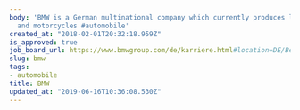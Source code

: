 ```yaml
---
body: 'BMW is a German multinational company which currently produces luxury automobiles
  and motorcycles #automobile'
created_at: "2018-02-01T20:32:18.959Z"
is_approved: true
job_board_url: https://www.bmwgroup.com/de/karriere.html#location=DE/Berlin
slug: bmw
tags:
- automobile
title: BMW
updated_at: "2019-06-16T10:36:08.530Z"
---
```

